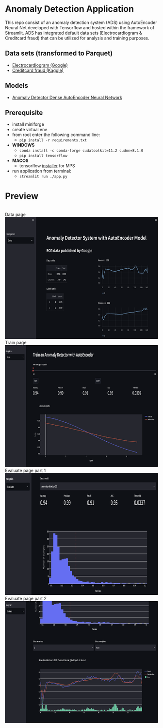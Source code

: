 # Anomaly Detection Application

This repo consist of an anomaly detection system (ADS) using AutoEncoder Neural Net developed with Tensorflow and hosted within the framework of Streamlit. ADS has integrated default data sets (Electrocardiogram & Creditcard fraud) that can be utilized for analysis and training purposes.

## Data sets (transformed to Parquet)
- [Electrocardiogram (Google)](https://storage.googleapis.com/download.tensorflow.org/data/ecg.csv)
- [Creditcard fraud (Kaggle)](https://www.kaggle.com/datasets/mlg-ulb/creditcardfraud)

## Models
- [Anomaly Detector Dense AutoEncoder Neural Network](https://github.com/ciCciC/ConvAENN/blob/master/src/nnetwork/anomAeModel.py)

## Prerequisite
- install miniforge
- create virtual env
- from root enter the following command line:
  - ```pip install -r requirements.txt```
- **WINDOWS**
  - ```conda install -c conda-forge cudatoolkit=11.2 cudnn=8.1.0```
  - ```pip install tensorflow```
- **MACOS**
  - tensorflow [installer](https://developer.apple.com/metal/tensorflow-plugin/) for MPS
- run application from terminal:
  - ```streamlit run ./app.py```

# Preview
<br/>
Data page
<br/>
<img src="images/0.png" width="600" height="400">

<br/>
Train page
<br/>
<img src="images/11.png" width="600" height="400">

<br/>
Evaluate page part 1
<br/>
<img src="images/metric.png" width="600" height="400">

<br/>
Evaluate page part 2
<br/>
<img src="images/evaluate.png" width="600" height="400">